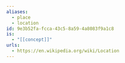 ```yaml
---
aliases:
  - place
  - location
id: 9e3b52fa-fcca-43c5-8a59-4a8083f9a1c8
is:
  - "[[concept]]"
urls:
  - https://en.wikipedia.org/wiki/Location
---
```

